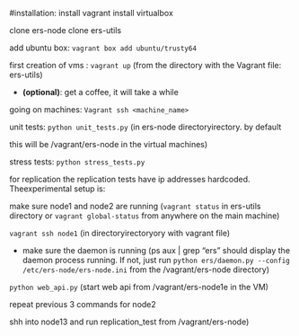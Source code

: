 #installation:
install vagrant
install virtualbox

clone ers-node
clone ers-utils

add ubuntu box: `vagrant box add ubuntu/trusty64`

first creation of vms : `vagrant up` (from the directory with the Vagrant file: ers-utils)

- **(optional)**: get a coffee, it will take a while

going on machines: `Vagrant ssh <machine_name>`

unit tests: `python unit_tests.py` (in ers-node directoryirectory. by default

this will be /vagrant/ers-node in the virtual machines)

stress tests: `python stress_tests.py`

for replication the replication tests have ip addresses hardcoded. Theexperimental setup is:

make sure node1 and node2 are running (`vagrant status` in ers-utils directory or `vagrant global-status` from anywhere on the main machine)

`vagrant ssh node1` (in directoryirectoryory with vagrant file)

- make sure the daemon is running (ps aux | grep “ers” should display the daemon process running. If not, just run `python ers/daemon.py --config /etc/ers-node/ers-node.ini` from the /vagrant/ers-node directory)

`python web_api.py` (start web api from /vagrant/ers-node1e in the VM)

repeat previous 3 commands for node2

shh into node13 and run replication_test from /vagrant/ers-node)
